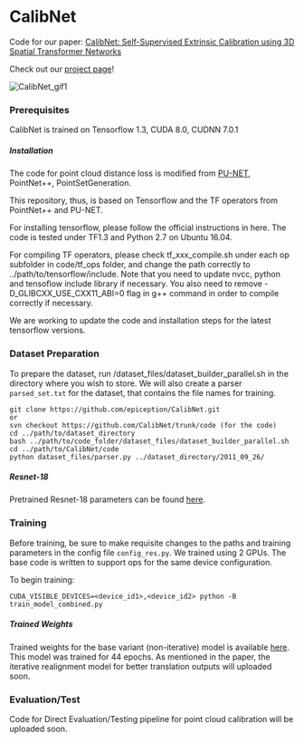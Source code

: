 # CalibNet

Code for our paper:
[CalibNet: Self-Supervised Extrinsic Calibration using 3D Spatial Transformer Networks](https://arxiv.org/pdf/1803.08181.pdf)

Check out our [project page](https://epiception.github.io/CalibNet/)!

![CalibNet_gif1](https://media.giphy.com/media/1zjOgLf7j4lHmeMubG/giphy.gif)

### Prerequisites
CalibNet is trained on Tensorflow 1.3, CUDA 8.0, CUDNN 7.0.1


##### Installation

The code for point cloud distance loss is modified from [PU-NET](https://github.com/yulequan/PU-Net), PointNet++, PointSetGeneration.

This repository, thus, is based on Tensorflow and the TF operators from PointNet++ and PU-NET.

For installing tensorflow, please follow the official instructions in here. The code is tested under TF1.3 and Python 2.7 on Ubuntu 16.04.

For compiling TF operators, please check tf_xxx_compile.sh under each op subfolder in code/tf_ops folder, and change the path correctly to ../path/to/tensorflow/include. Note that you need to update nvcc, python and tensoflow include library if necessary. You also need to remove -D_GLIBCXX_USE_CXX11_ABI=0 flag in g++ command in order to compile correctly if necessary.

We are working to update the code and installation steps for the latest tensorflow versions.

### Dataset Preparation

To prepare the dataset, run /dataset_files/dataset_builder_parallel.sh in the directory where you wish to store. We will also create a parser `parsed_set.txt` for the dataset, that contains the file names for training.

```
git clone https://github.com/epiception/CalibNet.git
or
svn checkout https://github.com/CalibNet/trunk/code (for the code)
cd ../path/to/dataset_directory
bash ../path/to/code_folder/dataset_files/dataset_builder_parallel.sh
cd ../path/to/CalibNet/code
python dataset_files/parser.py ../dataset_directory/2011_09_26/
```
##### Resnet-18
Pretrained Resnet-18 parameters can be found [here](https://drive.google.com/open?id=1XGqdBH3A88m1LgUIe5tS7VjKjtQc1A6V).


### Training

Before training, be sure to make requisite changes to the paths and training parameters in the config file `config_res.py`.
We trained using 2 GPUs. The base code is written to support ops for the same device configuration. 

To begin training:
```
CUDA_VISIBLE_DEVICES=<device_id1>,<device_id2> python -B train_model_combined.py
```

##### Trained Weights
Trained weights for the base variant (non-iterative) model is available [here](https://drive.google.com/drive/folders/138hq7OgTEBmG-wK52h7gchg5ob1WqARn?usp=sharing). This model was trained for 44 epochs. As mentioned in the paper, the iterative realignment model for better translation outputs will uploaded soon.

### Evaluation/Test
Code for Direct Evaluation/Testing pipeline for point cloud calibration will be uploaded soon.
